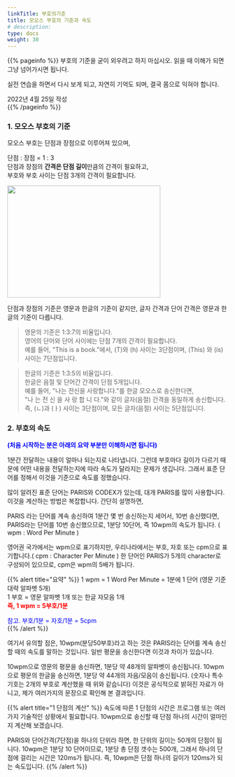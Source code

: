 ```yaml
---
linkTitle: 부호의기준
title: 모오스 부호의 기준과 속도
# description: 
type: docs
weight: 30
---
```

{{% pageinfo %}}
부호의 기준을 굳이 외우려고 하지 마십시오. 읽을 때 이해가 되면 그냥 넘어가시면 됩니다.

실전 연습을 하면서 다시 보게 되고, 자연히 기억도 되며, 결국 몸으로 익혀야 합니다.

2022년 4월 25일 작성<br>
{{% /pageinfo %}}

### 1. 모오스 부호의 기준

모오스 부호는 단점과 장점으로 이루어져 있으며,

단점 : 장점 = 1 : 3<br>
단점과 장점의 **간격은 단점 길이**만큼의 간격이 필요하고,<br>
부호와 부호 사이는 단점 3개의 간격이 필요합니다.

<img src="/morse/img/dot_dash.png" style="width:350px;height:256"><br>



단점과 장점의 기준은 영문과 한글의 기준이 같지만,
글자 간격과 단어 간격은 영문과 한글의 기준이 다릅니다.

> 영문의 기준은 1:3:7의 비율입니다.<br>
> 영어의 단어와 단어 사이에는 단점 7개의 간격이 필요합니다.<br>
> 예를 들어, "This is a book."에서, (T)와 (h) 사이는 3단점이며, (This) 와 (is) 사이는 7단점입니다.

> 한글의 기준은 1:3:5의 비율입니다.<br>
> 한글은 음절 및 단어간 간격이 단점 5개입니다.<br>
> 예를 들어, "나는 전신을 사랑합니다."를 한글 모오스로 송신한다면,<br>
> "나 는 전 신 을 사 랑 합 니 다."와 같이 글자(음절) 간격을 동일하게 송신합니다.<br>
> 즉, (ㄴ)과 (ㅏ) 사이는 3단점이며, 모든 글자(음절) 사이는 5단점입니다.


### 2. 부호의 속도
<span style="color:blue">**(처음 시작하는 분은 아래의 요약 부분만 이해하시면 됩니다)**</span>

1분간 전달하는 내용이 얼마나 되는지로 나타냅니다. 그런데 부호마다 길이가 다르기 때문에 어떤 내용을 전달하는지에 따라 속도가 달라지는 문제가 생깁니다. 그래서 표준 단어를 정해서 이것을 기준으로 속도를 정했습니다.<br>

많이 알려진 표준 단어는 PARIS와 CODEX가 있는데, 대개 PARIS를 많이 사용합니다. 이것을 계산하는 방법은 복잡합니다. 간단히 설명하면,<br>

PARIS 라는 단어를 계속 송신하여 1분간 몇 번 송신하는지 세어서, 10번 송신했다면, PARIS라는 단어를 10번 송신했으므로, 1분당 10단어, 즉 10wpm의 속도가 됩니다. ( wpm : Word Per Minute )<br>

영어권 국가에서는 wpm으로 표기하지만, 우리나라에서는 부호, 자호 또는 cpm으로 표기합니다.( cpm : Character Per Minute ) 한 단어인 PARIS가 5개의 character로 구성되어 있으므로, cpm은 wpm의 5배가 됩니다.<br>

{{% alert title="요약" %}}
1 wpm = 1 Word Per Minute = 1분에 1 단어 (영문 기준 대략 알파벳 5개)<br>
1 부호 = 영문 알파벳 1개 또는 한글 자모음 1개<br>
<span style="color:red">**즉, 1 wpm = 5부호/1분**</span><br>

<span style="color:blue"> 참고.  부호/1분 = 자호/1분 = 5cpm</span><br>
{{% /alert %}}

여기서 유의할 점은, 10wpm(분당50부호)라고 하는 것은 PARIS라는 단어를 계속 송신할 때의 속도를 말하는 것입니다. 일반 평문을 송신한다면 이것과 차이가 있습니다.<br>

10wpm으로 영문의 평문을 송신하면, 1분당 약 48개의 알파벳이 송신됩니다. 10wpm으로 평문의 한글을 송신하면, 1분당 약 44개의 자음/모음이 송신됩니다. (숫자나 특수기호는 2개의 부호로 계산했을 때 위와 같습니다) 이것은 공식적으로 밝혀진 자료가 아니고, 제가 여러가지의 문장으로 확인해 본 결과입니다.<br>

{{% alert title="1 단점의 계산" %}}
속도에 따른 1 단점의 시간은 프로그램 또는 여러가지 기술적인 상황에서 필요합니다. 10wpm으로 송신할 때 단점 하나의 시간이 얼마인지 계산해 보겠습니다.<br>

PARIS와 단어간격(7단점)을 하나의 단위라 하면, 한 단위의 길이는 50개의 단점이 됩니다. 10wpm은 1분당 10 단어이므로, 1분당 총 단점 갯수는 500개, 그래서 하나의 단점에 걸리는 시간은 120ms가 됩니다. 즉, 10wpm은 단점 하나의 길이가 120ms가 되는 속도입니다.
{{% /alert %}}



